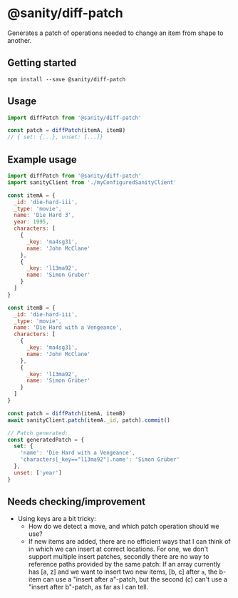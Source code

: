 # @sanity/diff-patch

Generates a patch of operations needed to change an item from shape to another.

## Getting started

    npm install --save @sanity/diff-patch

## Usage

```js
import diffPatch from '@sanity/diff-patch'

const patch = diffPatch(itemA, itemB)
// { set: {...}, unset: [...]}
```

## Example usage

```js
import diffPatch from '@sanity/diff-patch'
import sanityClient from './myConfiguredSanityClient'

const itemA = {
  _id: 'die-hard-iii',
  _type: 'movie',
  name: 'Die Hard 3',
  year: 1995,
  characters: [
    {
      _key: 'ma4sg31',
      name: 'John McClane'
    },
    {
      _key: 'l13ma92',
      name: 'Simon Gruber'
    }
  ]
}

const itemB = {
  _id: 'die-hard-iii',
  _type: 'movie',
  name: 'Die Hard with a Vengeance',
  characters: [
    {
      _key: 'ma4sg31',
      name: 'John McClane'
    },
    {
      _key: 'l13ma92',
      name: 'Simon Grüber'
    }
  ]
}

const patch = diffPatch(itemA, itemB)
await sanityClient.patch(itemA._id, patch).commit()

// Patch generated:
const generatedPatch = {
  set: {
    'name': 'Die Hard with a Vengeance',
    'characters[_key=="l13ma92"].name': 'Simon Grüber'
  },
  unset: ['year']
}
```

## Needs checking/improvement

* Using keys are a bit tricky:
  * How do we detect a move, and which patch operation should we use?
  * If new items are added, there are no efficient ways that I can think of in which we
    can insert at correct locations. For one, we don't support multiple insert patches,
    secondly there are no way to reference paths provided by the same patch:
    If an array currently has [a, z] and we want to insert two new items, [b, c] after `a`,
    the b-item can use a "insert after a"-patch, but the second (c) can't use a
    "insert after b"-patch, as far as I can tell.

